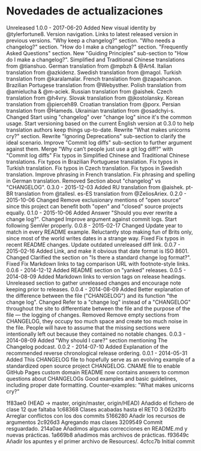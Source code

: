 # Novedades de actualizaciones

Unreleased
1.0.0 - 2017-06-20
Added
New visual identity by @tylerfortune8.
Version navigation.
Links to latest released version in previous versions.
"Why keep a changelog?" section.
"Who needs a changelog?" section.
"How do I make a changelog?" section.
"Frequently Asked Questions" section.
New "Guiding Principles" sub-section to "How do I make a changelog?".
Simplified and Traditional Chinese translations from @tianshuo.
German translation from @mpbzh & @Art4.
Italian translation from @azkidenz.
Swedish translation from @magol.
Turkish translation from @karalamalar.
French translation from @zapashcanon.
Brazilian Portugese translation from @Webysther.
Polish translation from @amielucha & @m-aciek.
Russian translation from @aishek.
Czech translation from @h4vry.
Slovak translation from @jkostolansky.
Korean translation from @pierceh89.
Croatian translation from @porx.
Persian translation from @Hameds.
Ukrainian translation from @osadchyi-s.
Changed
Start using "changelog" over "change log" since it's the common usage.
Start versioning based on the current English version at 0.3.0 to help translation authors keep things up-to-date.
Rewrite "What makes unicorns cry?" section.
Rewrite "Ignoring Deprecations" sub-section to clarify the ideal scenario.
Improve "Commit log diffs" sub-section to further argument against them.
Merge "Why can’t people just use a git log diff?" with "Commit log diffs"
Fix typos in Simplified Chinese and Traditional Chinese translations.
Fix typos in Brazilian Portuguese translation.
Fix typos in Turkish translation.
Fix typos in Czech translation.
Fix typos in Swedish translation.
Improve phrasing in French translation.
Fix phrasing and spelling in German translation.
Removed
Section about "changelog" vs "CHANGELOG".
0.3.0 - 2015-12-03
Added
RU translation from @aishek.
pt-BR translation from @tallesl.
es-ES translation from @ZeliosAriex.
0.2.0 - 2015-10-06
Changed
Remove exclusionary mentions of "open source" since this project can benefit both "open" and "closed" source projects equally.
0.1.0 - 2015-10-06
Added
Answer "Should you ever rewrite a change log?".
Changed
Improve argument against commit logs.
Start following SemVer properly.
0.0.8 - 2015-02-17
Changed
Update year to match in every README example.
Reluctantly stop making fun of Brits only, since most of the world writes dates in a strange way.
Fixed
Fix typos in recent README changes.
Update outdated unreleased diff link.
0.0.7 - 2015-02-16
Added
Link, and make it obvious that date format is ISO 8601.
Changed
Clarified the section on "Is there a standard change log format?".
Fixed
Fix Markdown links to tag comparison URL with footnote-style links.
0.0.6 - 2014-12-12
Added
README section on "yanked" releases.
0.0.5 - 2014-08-09
Added
Markdown links to version tags on release headings.
Unreleased section to gather unreleased changes and encourage note keeping prior to releases.
0.0.4 - 2014-08-09
Added
Better explanation of the difference between the file ("CHANGELOG") and its function "the change log".
Changed
Refer to a "change log" instead of a "CHANGELOG" throughout the site to differentiate between the file and the purpose of the file — the logging of changes.
Removed
Remove empty sections from CHANGELOG, they occupy too much space and create too much noise in the file. People will have to assume that the missing sections were intentionally left out because they contained no notable changes.
0.0.3 - 2014-08-09
Added
"Why should I care?" section mentioning The Changelog podcast.
0.0.2 - 2014-07-10
Added
Explanation of the recommended reverse chronological release ordering.
0.0.1 - 2014-05-31
Added
This CHANGELOG file to hopefully serve as an evolving example of a standardized open source project CHANGELOG.
CNAME file to enable GitHub Pages custom domain
README now contains answers to common questions about CHANGELOGs
Good examples and basic guidelines, including proper date formatting.
Counter-examples: "What makes unicorns cry?"

1f83ae0 (HEAD -> master, origin/master, origin/HEAD) Añadido el fichero de clase 12 que faltaba
1c68368 Clases acabadas hasta el RETO 3
062d3fb Arreglar conflictos con los dos commits
5166280 Añadir los recursos de argumentos
2c926d3 Agregando mas clases
3209549 Commit resguardado.
214a0ae Añadimos algunas correcciones en README.md y nuevas prácticas.
1a669b8 añadimos más archivos de prácticas.
f93649c Añadir los apuntes y el primer archivo de Resources/.
4cfcc7b Initial commit
